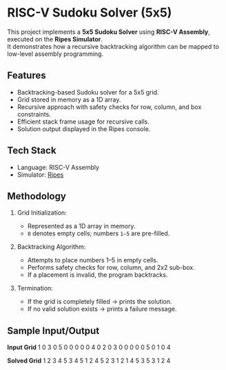 # RISC-V Sudoku Solver (5x5)

This project implements a **5x5 Sudoku Solver** using **RISC-V Assembly**, executed on the **Ripes Simulator**.  
It demonstrates how a recursive backtracking algorithm can be mapped to low-level assembly programming.



## Features
- Backtracking-based Sudoku solver for a 5x5 grid.
- Grid stored in memory as a 1D array.
- Recursive approach with safety checks for row, column, and box constraints.
- Efficient stack frame usage for recursive calls.
- Solution output displayed in the Ripes console.



## Tech Stack
- Language: RISC-V Assembly  
- Simulator: [Ripes](https://github.com/mortbopet/Ripes)



## Methodology
1. Grid Initialization:  
   - Represented as a 1D array in memory.  
   - `0` denotes empty cells; numbers `1–5` are pre-filled.  

2. Backtracking Algorithm:  
   - Attempts to place numbers 1–5 in empty cells.  
   - Performs safety checks for row, column, and 2x2 sub-box.  
   - If a placement is invalid, the program backtracks.  

3. Termination:  
   - If the grid is completely filled → prints the solution.  
   - If no valid solution exists → prints a failure message.  



## Sample Input/Output

**Input Grid**
1 0 3 0 5
0 0 0 0 0
4 0 2 0 3
0 0 0 0 0
5 0 1 0 4

**Solved Grid**
1 2 3 4 5
3 4 5 1 2
4 5 2 3 1
2 1 4 5 3
5 3 1 2 4
